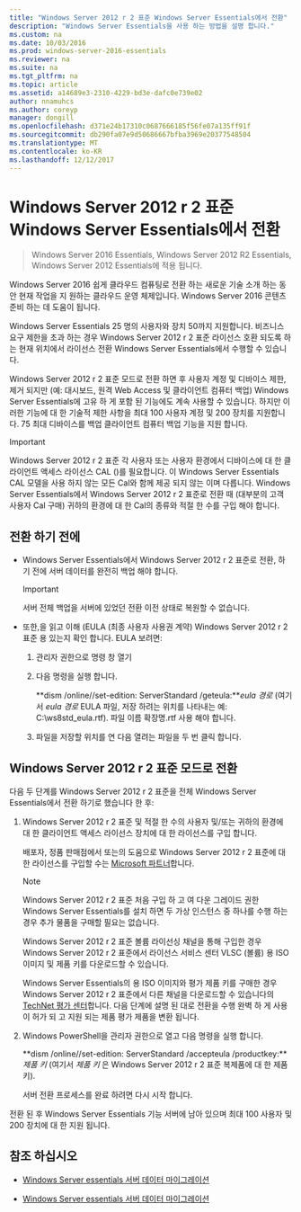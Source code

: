 ```yaml
---
title: "Windows Server 2012 r 2 표준 Windows Server Essentials에서 전환"
description: "Windows Server Essentials을 사용 하는 방법을 설명 합니다."
ms.custom: na
ms.date: 10/03/2016
ms.prod: windows-server-2016-essentials
ms.reviewer: na
ms.suite: na
ms.tgt_pltfrm: na
ms.topic: article
ms.assetid: a14689e3-2310-4229-bd3e-dafc0e739e02
author: nnamuhcs
ms.author: coreyp
manager: dongill
ms.openlocfilehash: d371e24b17310c0687666185f56fe07a135ff91f
ms.sourcegitcommit: db290fa07e9d50686667bfba3969e20377548504
ms.translationtype: MT
ms.contentlocale: ko-KR
ms.lasthandoff: 12/12/2017
---
```

# <a name="transition-from-windows-server-essentials-to-windows-server-2012-r2-standard"></a>Windows Server 2012 r 2 표준 Windows Server Essentials에서 전환

>Windows Server 2016 Essentials, Windows Server 2012 R2 Essentials, Windows Server 2012 Essentials에 적용 됩니다.

Windows Server 2016 쉽게 클라우드 컴퓨팅로 전환 하는 새로운 기술 소개 하는 동안 현재 작업을 지 원하는 클라우드 운영 체제입니다. Windows Server 2016 콘텐츠 준비 하는 데 도움이 됩니다.

 Windows Server Essentials 25 명의 사용자와 장치 50까지 지원합니다. 비즈니스 요구 제한을 초과 하는 경우 Windows Server 2012 r 2 표준 라이선스 호환 되도록 하는 현재 위치에서 라이선스 전환 Windows Server Essentials에서 수행할 수 있습니다.  
  
 Windows Server 2012 r 2 표준 모드로 전환 하면 후 사용자 계정 및 디바이스 제한, 제거 되지만 (예: 대시보드, 원격 Web Access 및 클라이언트 컴퓨터 백업) Windows Server Essentials에 고유 하 게 포함 된 기능에도 계속 사용할 수 있습니다. 하지만 이러한 기능에 대 한 기술적 제한 사항을 최대 100 사용자 계정 및 200 장치를 지원합니다. 75 최대 디바이스를 백업 클라이언트 컴퓨터 백업 기능을 지원 합니다.  
  
> [!IMPORTANT]
>   Windows Server 2012 r 2 표준 각 사용자 또는 사용자 환경에서 디바이스에 대 한 클라이언트 액세스 라이선스 CAL ()를 필요합니다. 이 Windows Server Essentials CAL 모델을 사용 하지 않는 모든 Cal와 함께 제공 되지 않는 이며 다릅니다. Windows Server Essentials에서 Windows Server 2012 r 2 표준로 전환 때 (대부분의 고객 사용자 Cal 구매) 귀하의 환경에 대 한 Cal의 종류와 적절 한 수를 구입 해야 합니다.  
  
## <a name="before-the-transition"></a>전환 하기 전에  
  
-   Windows Server Essentials에서 Windows Server 2012 r 2 표준로 전환, 하기 전에 서버 데이터를 완전히 백업 해야 합니다.  
  
    > [!IMPORTANT]
    >  서버 전체 백업을 서버에 있었던 전환 이전 상태로 복원할 수 없습니다.  
  
-   또한,을 읽고 이해 (EULA (최종 사용자 사용권 계약) Windows Server 2012 r 2 표준 용 있는지 확인 합니다. EULA 보려면:  
  
    1.  관리자 권한으로 명령 창 열기  
  
    2.  다음 명령을 실행 합니다.  
  
         **dism /online//set-edition: ServerStandard /geteula:***eula 경로* (여기서 *eula 경로* EULA 파일, 저장 하려는 위치를 나타내는 예: C:\ws8std_eula.rtf). 파일 이름 확장명.rtf 사용 해야 합니다.  
  
    3.  파일을 저장할 위치를 연 다음 열려는 파일을 두 번 클릭 합니다.  
  
## <a name="transition-to--windows-server-2012-r2-standard"></a>Windows Server 2012 r 2 표준 모드로 전환  
 다음 두 단계를 Windows Server 2012 r 2 표준을 전체 Windows Server Essentials에서 전환 하기로 했습니다 한 후:  
  
1.  Windows Server 2012 r 2 표준 및 적절 한 수의 사용자 및/또는 귀하의 환경에 대 한 클라이언트 액세스 라이선스 장치에 대 한 라이선스를 구입 합니다.  
  
     배포자, 정품 판매점에서 또는의 도움으로 Windows Server 2012 r 2 표준에 대 한 라이선스를 구입할 수는 [Microsoft 파트너](https://pinpoint.microsoft.com/SelectCulture.aspx)합니다.  
  
    > [!NOTE]
    >  Windows Server 2012 r 2 표준 처음 구입 하 고 여 다운 그레이드 권한 Windows Server Essentials를 설치 하면 두 가상 인스턴스 중 하나를 수행 하는 경우 추가 물품을 구매할 필요는 없습니다.  
    >   
    >  Windows Server 2012 r 2 표준 볼륨 라이선싱 채널을 통해 구입한 경우 Windows Server 2012 r 2 표준에서 라이선스 서비스 센터 VLSC (볼륨) 용 ISO 이미지 및 제품 키를 다운로드할 수 있습니다.  
    >   
    >  Windows Server Essentials의 용 ISO 이미지와 평가 제품 키를 구매한 경우 Windows Server 2012 r 2 표준에서 다른 채널을 다운로드할 수 있습니다의 [TechNet 평가 센터](https://technet.microsoft.com/evalcenter/jj659306.aspx)합니다. 다음 단계에 설명 된 대로 전환을 수행 완벽 하 게 사용이 허가 되 고 지원 되는 제품 평가 제품을 변환 됩니다.  
  
2.  Windows PowerShell을 관리자 권한으로 열고 다음 명령을 실행 합니다.  
  
     **dism /online//set-edition: ServerStandard /accepteula /productkey:***제품 키* (여기서 *제품 키* 은 Windows Server 2012 r 2 표준 복제품에 대 한 제품 키).  
  
     서버 전환 프로세스를 완료 하려면 다시 시작 합니다.  
  
 전환 된 후 Windows Server Essentials 기능 서버에 남아 있으며 최대 100 사용자 및 200 장치에 대 한 지원 됩니다.  
  
## <a name="see-also"></a>참조 하십시오  
  

-   [Windows Server essentials 서버 데이터 마이그레이션](Migrate-Server-Data-to-Windows-Server-Essentials.md)

-   [Windows Server essentials 서버 데이터 마이그레이션](../migrate/Migrate-Server-Data-to-Windows-Server-Essentials.md)

